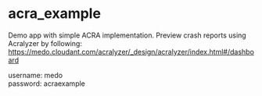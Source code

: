 acra_example
============

Demo app with simple ACRA implementation.
Preview crash reports using Acralyzer by following:  
https://medo.cloudant.com/acralyzer/_design/acralyzer/index.html#/dashboard

username: medo  
password: acraexample  
